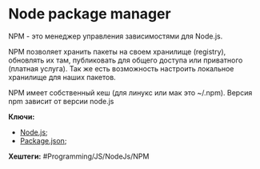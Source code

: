 
# Node package manager

NPM - это менеджер управления зависимостями для Node.js.

NPM позволяет хранить пакеты на своем хранилище (registry), обновлять их там, публиковать для общего доступа или приватного (платная услуга).
Так же есть возможность настроить локальное хранилище для наших пакетов.

NPM имеет собственный кеш (для линукс или мак это ~/.npm).
Версия npm зависит от версии node.js

**Ключи:**
- [Node.js](node-js);
- [Package.json](package-json);

**Хештеги:** #Programming/JS/NodeJs/NPM